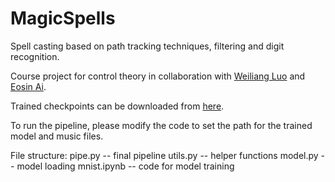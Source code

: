 # MagicSpells
Spell casting based on path tracking techniques, filtering and digit recognition.

Course project for control theory in collaboration with [Weiliang Luo](https://github.com/Benzoin96485) and [Eosin Ai](https://github.com/Aitensa).

Trained checkpoints can be downloaded from [here](https://disk.pku.edu.cn:443/link/267E38C56C9E7EB16EF8CC7E1C0EEC95).

To run the pipeline, please modify the code to set the path for the trained model and music files.

File structure:
pipe.py -- final pipeline
utils.py -- helper functions
model.py -- model loading
mnist.ipynb -- code for model training